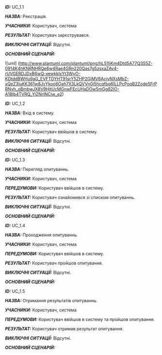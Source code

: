***ID:*** UC_1.1
    
***НАЗВА:*** Реєстрація.
    
***УЧАСНИКИ:*** Користувач, система

***РЕЗУЛЬТАТ:*** Користувач зарєструвався.

***ВИКЛЮЧНІ СИТУАЦІЇ:*** Відсутні.

***ОСНОВНИЙ СЦЕНАРІЙ:***

![uml]
(http://www.plantuml.com/plantuml/png/hL51IiKm4Dtd5A77Q3S5Z-0914K4hKNRNHRQe6w4Rae4GRn220Qas7g5zsxaZAv4-rUVGERDJDxB6wQ-xewkklxYt3WyO-KDtddBWHu9aG_EVFTDYHT91srY5ZHP2GjMV6AcjyNXsMbZ-xQeZ3luKK361w8JvYkoo6Oah7X3LkQVVn0j5hcqfbq6ILLPcPoqB2Zode5FrPRNyh_oBmbwJX8V9HjtUcMGnwFEcUHaDOw5mGg82lO-A1Blb4TVRQ_YiZNrINCiw_e2)



***ID:*** UC_1.2
    
***НАЗВА:*** Вхід в систему.
    
***УЧАСНИКИ:*** Користувач, система

***РЕЗУЛЬТАТ:*** Користувач ввійшов в систему.

***ВИКЛЮЧНІ СИТУАЦІЇ:*** Відсутні.

***ОСНОВНИЙ СЦЕНАРІЙ:***



***ID:*** UC_1.3
    
***НАЗВА:*** Перегляд опитуваннь.
    
***УЧАСНИКИ:*** Користувач, система

***ПЕРЕДУМОВИ:*** Користувач ввійшов в систему.

***РЕЗУЛЬТАТ:*** Користувач ознайомився зі списком опитуваннь.

***ВИКЛЮЧНІ СИТУАЦІЇ:*** Відсутні.

***ОСНОВНИЙ СЦЕНАРІЙ:***



***ID:*** UC_1.4
    
***НАЗВА:*** Проходження опитуваннь.
    
***УЧАСНИКИ:*** Користувач, система

***ПЕРЕДУМОВИ:*** Користувач ввійшов в систему.

***РЕЗУЛЬТАТ:*** Користувач пройшов опитування.

***ВИКЛЮЧНІ СИТУАЦІЇ:*** Відсутні.

***ОСНОВНИЙ СЦЕНАРІЙ:***



***ID:*** UC_1.5
    
***НАЗВА:*** Отримання результатів опитуваннь.
    
***УЧАСНИКИ:*** Користувач, система

***ПЕРЕДУМОВИ:*** Користувач ввійшов в систему та пройшов опитування.

***РЕЗУЛЬТАТ:*** Користувач отримав результат опитування.

***ВИКЛЮЧНІ СИТУАЦІЇ:*** Відсутні.

***ОСНОВНИЙ СЦЕНАРІЙ:***


